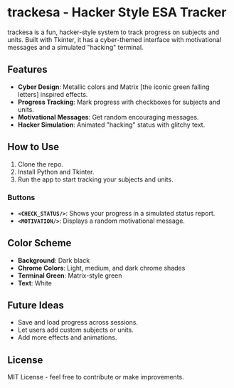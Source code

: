 # trackesa - Hacker Style ESA Tracker

trackesa is a fun, hacker-style system to track progress on subjects and units. Built with Tkinter, it has a cyber-themed interface with motivational messages and a simulated "hacking" terminal.

## Features

- **Cyber Design**: Metallic colors and Matrix [the iconic green falling letters] inspired effects.
- **Progress Tracking**: Mark progress with checkboxes for subjects and units.
- **Motivational Messages**: Get random encouraging messages.
- **Hacker Simulation**: Animated "hacking" status with glitchy text.

## How to Use

1. Clone the repo.
2. Install Python and Tkinter.
3. Run the app to start tracking your subjects and units.

### Buttons

- **`<CHECK_STATUS/>`**: Shows your progress in a simulated status report.
- **`<MOTIVATION/>`**: Displays a random motivational message.

## Color Scheme

- **Background**: Dark black
- **Chrome Colors**: Light, medium, and dark chrome shades
- **Terminal Green**: Matrix-style green
- **Text**: White

## Future Ideas

- Save and load progress across sessions.
- Let users add custom subjects or units.
- Add more effects and animations.

## License

MIT License - feel free to contribute or make improvements.
